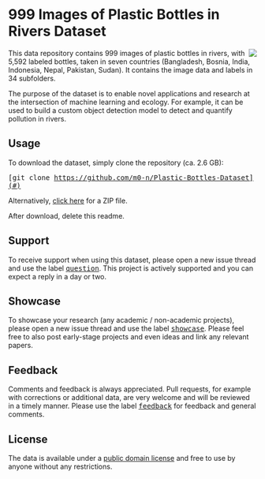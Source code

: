 # 999 Images of Plastic Bottles in Rivers Dataset
<img align="right" src="https://i.imgur.com/nSHYBkQ.png">

This data repository contains 999 images of plastic bottles in rivers, with 5,592 labeled bottles, taken in seven countries (Bangladesh, Bosnia, India, Indonesia, Nepal, Pakistan, Sudan). It contains the image data and labels in 34 subfolders. 

The purpose of the dataset is to enable novel applications and research at the intersection of machine learning and ecology. For example, it can be used to build a custom object detection model to detect and quantify pollution in rivers.

## Usage
To download the dataset, simply clone the repository (ca. 2.6 GB):

<kbd>[git clone https://github.com/m0-n/Plastic-Bottles-Dataset](#)</kbd>

Alternatively, <a href="https://github.com/m0-n/Plastic-Bottles-Dataset/archive/master.zip">click here</a> for a ZIP file. 

After download, delete this readme. 

## Support
To receive support when using this dataset, please open a new issue thread and use the label <kbd>[question](https://github.com/m0-n/Plastic-Bottles-Dataset/labels/question)</kbd>. This project is actively supported and you can expect a reply in a day or two.

## Showcase
To showcase your research (any academic / non-academic projects), please open a new issue thread and use the label <kbd>[showcase](https://github.com/m0-n/Plastic-Bottles-Dataset/labels/showcase)</kbd>. Please feel free to also post early-stage projects and even ideas and link any relevant papers.


## Feedback
Comments and feedback is always appreciated. Pull requests, for example with corrections or additional data, are very welcome and will be reviewed in a timely manner. Please use the label <kbd>[feedback](https://github.com/m0-n/Plastic-Bottles-Dataset/labels/feedback)</kbd> for feedback and general comments.

## License
The data is available under a <a href="https://wiki.creativecommons.org/wiki/public_domain">public domain license</a> and free to use by anyone without any restrictions.




